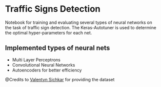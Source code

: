 # Traffic Signs Detection
Notebook for training and evaluating several types of neural networks on the task of traffic sign detection. The Keras-Autotuner is used to determine the optimal hyper-parameters for each net.

## Implemented types of neural nets
- Multi Layer Perceptrons
- Convolutional Neural Networks
- Autoencoders for better efficiency

@Credits to [Valentyn Sichkar]("https://www.kaggle.com/valentynsichkar/traffic-signs-preprocessed")
for providing the dataset

